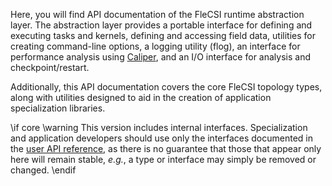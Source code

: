 Here, you will find API documentation of the FleCSI runtime abstraction
layer.
The abstraction layer provides a portable interface for defining
and executing tasks and kernels, defining and accessing field data,
utilities for creating command-line options, a logging utility (flog),
an interface for performance analysis using
[Caliper](http://software.llnl.gov/Caliper), and an I/O interface for
analysis and checkpoint/restart.

Additionally, this API documentation covers the core FleCSI topology
types, along with utilities designed to aid in the creation of
application specialization libraries.

\if core
\warning This version includes internal interfaces.
Specialization and application developers should use only the interfaces documented in the [user API reference](../api-user/index.html), as there is no guarantee that those that appear only here will remain stable, _e.g._, a type or interface may simply
be removed or changed.
\endif

<!-- vim: set tabstop=2 shiftwidth=2 expandtab fo=cqt tw=72 : -->
